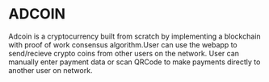 # ADCOIN
Adcoin is a cryptocurrency built from scratch by implementing a blockchain with proof of work consensus algorithm.User can use the webapp to send/recieve crypto coins from other users on the network. User can manually enter payment data or scan QRCode to make payments directly to another user on network.
